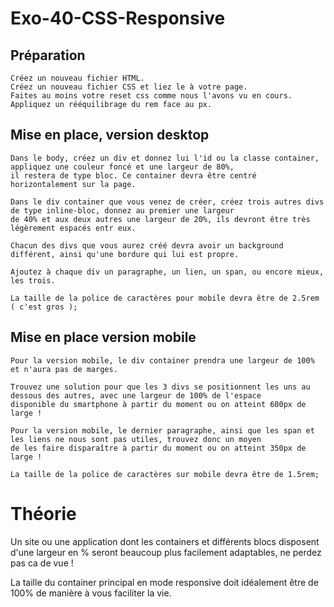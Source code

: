 # Exo-40-CSS-Responsive

## Préparation
    Créez un nouveau fichier HTML.
    Créez un nouveau fichier CSS et liez le à votre page.
    Faites au moins votre reset css comme nous l'avons vu en cours.
    Appliquez un rééquilibrage du rem face au px.
    
## Mise en place, version desktop
    Dans le body, créez un div et donnez lui l'id ou la classe container, appliquez une couleur foncé et une largeur de 80%, 
    il restera de type bloc. Ce container devra être centré horizontalement sur la page.
    
    Dans le div container que vous venez de créer, créez trois autres divs de type inline-bloc, donnez au premier une largeur 
    de 40% et aux deux autres une largeur de 20%, ils devront être très légèrement espacés entr eux.
    
    Chacun des divs que vous aurez créé devra avoir un background différent, ainsi qu'une bordure qui lui est propre.
    
    Ajoutez à chaque div un paragraphe, un lien, un span, ou encore mieux, les trois.
    
    La taille de la police de caractères pour mobile devra être de 2.5rem ( c'est gros );
    
## Mise en place version mobile
    Pour la version mobile, le div container prendra une largeur de 100% et n'aura pas de marges.
    
    Trouvez une solution pour que les 3 divs se positionnent les uns au dessous des autres, avec une largeur de 100% de l'espace 
    disponible du smartphone à partir du moment ou on atteint 600px de large !
    
    Pour la version mobile, le dernier paragraphe, ainsi que les span et les liens ne nous sont pas utiles, trouvez donc un moyen
    de les faire disparaître à partir du moment ou on atteint 350px de large !
    
    La taille de la police de caractères sur mobile devra être de 1.5rem;
    
  
    
    
# Théorie

Un site ou une application dont les containers et différents blocs disposent d'une largeur en % seront beaucoup plus facilement adaptables, ne perdez pas ca de vue !

La taille du container principal en mode responsive doit idéalement être de 100% de manière à vous faciliter la vie.
